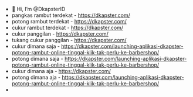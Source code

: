 - 👋 Hi, I’m @DkapsterID
- pangkas rambut terdekat - https://dkapster.com/
- potong rambut terdekat - https://dkapster.com/
- cukur rambut terdekat - https://dkapster.com/
- cukur panggilan - https://dkapster.com/
- tukang cukur panggilan - https://dkapster.com/
- cukur dimana saja - https://dkapster.com/launching-aplikasi-dkapster-potong-rambut-online-tinggal-klik-tak-perlu-ke-barbershop/
- potong dimana saja - https://dkapster.com/launching-aplikasi-dkapster-potong-rambut-online-tinggal-klik-tak-perlu-ke-barbershop/
- cukur dimana aja - https://dkapster.com/
- potong dimana aja - https://dkapster.com/launching-aplikasi-dkapster-potong-rambut-online-tinggal-klik-tak-perlu-ke-barbershop/
- 

<!---
DkapsterID/DkapsterID is a ✨ special ✨ repository because its `README.md` (this file) appears on your GitHub profile.
You can click the Preview link to take a look at your changes.
--->
